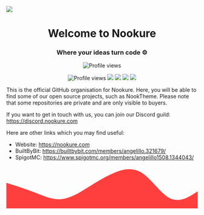 ![](https://i.imgur.com/K3cCWMH.png)
<h1 align="center">Welcome to Nookure</h1>
<h3 align="center">Where your ideas turn code ⚙️</h3>

<p align="center">
    <img src="https://komarev.com/ghpvc/?username=XYZCommunity&color=red" alt="Profile views">
</p>

<p align="center">
    <img src="https://img.shields.io/badge/rust-%23000000.svg?logo=rust&logoColor=white" alt="Profile views">
    <img src="https://img.shields.io/badge/java-%23ED8B00.svg?logo=java&logoColor=whit">
    <img src="https://img.shields.io/badge/kotlin-%230095D5.svg?logo=kotlin&logoColor=white">
    <img src="https://img.shields.io/badge/php-%23777BB4.svg?logo=php&logoColor=white">
    <img src="https://img.shields.io/badge/typescript-%23007ACC.svg?logo=typescript&logoColor=white">
</p>

This is the official GitHub organisation for Nookure. Here, you will be able to find some of our open source projects, such as NookTheme. Please note that some repositories are private and are only visible to buyers.

If you want to get in touch with us, you can join our Discord guild:
https://discord.nookure.com

Here are other links which you may find useful:
* Website: https://nookure.com
* BuiltByBit: https://builtbybit.com/members/angelillo.321679/
* SpigotMC: https://www.spigotmc.org/members/angelillo1508.1344043/



<svg xmlns="http://www.w3.org/2000/svg" viewBox="0 0 1440 320"><path fill="#ff3f3e" fill-opacity="1" d="M0,128L34.3,138.7C68.6,149,137,171,206,197.3C274.3,224,343,256,411,250.7C480,245,549,203,617,160C685.7,117,754,75,823,48C891.4,21,960,11,1029,58.7C1097.1,107,1166,213,1234,245.3C1302.9,277,1371,235,1406,213.3L1440,192L1440,320L1405.7,320C1371.4,320,1303,320,1234,320C1165.7,320,1097,320,1029,320C960,320,891,320,823,320C754.3,320,686,320,617,320C548.6,320,480,320,411,320C342.9,320,274,320,206,320C137.1,320,69,320,34,320L0,320Z"></path></svg>
